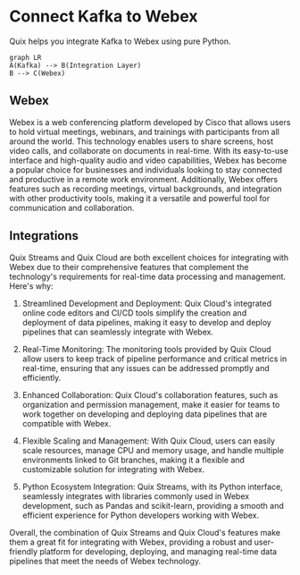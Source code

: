 # Connect Kafka to Webex

Quix helps you integrate Kafka to Webex using pure Python.

```mermaid
graph LR
A(Kafka) --> B(Integration Layer)
B --> C(Webex)
```

## Webex

Webex is a web conferencing platform developed by Cisco that allows users to hold virtual meetings, webinars, and trainings with participants from all around the world. This technology enables users to share screens, host video calls, and collaborate on documents in real-time. With its easy-to-use interface and high-quality audio and video capabilities, Webex has become a popular choice for businesses and individuals looking to stay connected and productive in a remote work environment. Additionally, Webex offers features such as recording meetings, virtual backgrounds, and integration with other productivity tools, making it a versatile and powerful tool for communication and collaboration.

## Integrations

Quix Streams and Quix Cloud are both excellent choices for integrating with Webex due to their comprehensive features that complement the technology's requirements for real-time data processing and management. Here's why:

1. Streamlined Development and Deployment: Quix Cloud's integrated online code editors and CI/CD tools simplify the creation and deployment of data pipelines, making it easy to develop and deploy pipelines that can seamlessly integrate with Webex.

2. Real-Time Monitoring: The monitoring tools provided by Quix Cloud allow users to keep track of pipeline performance and critical metrics in real-time, ensuring that any issues can be addressed promptly and efficiently.

3. Enhanced Collaboration: Quix Cloud's collaboration features, such as organization and permission management, make it easier for teams to work together on developing and deploying data pipelines that are compatible with Webex.

4. Flexible Scaling and Management: With Quix Cloud, users can easily scale resources, manage CPU and memory usage, and handle multiple environments linked to Git branches, making it a flexible and customizable solution for integrating with Webex.

5. Python Ecosystem Integration: Quix Streams, with its Python interface, seamlessly integrates with libraries commonly used in Webex development, such as Pandas and scikit-learn, providing a smooth and efficient experience for Python developers working with Webex.

Overall, the combination of Quix Streams and Quix Cloud's features make them a great fit for integrating with Webex, providing a robust and user-friendly platform for developing, deploying, and managing real-time data pipelines that meet the needs of Webex technology.


